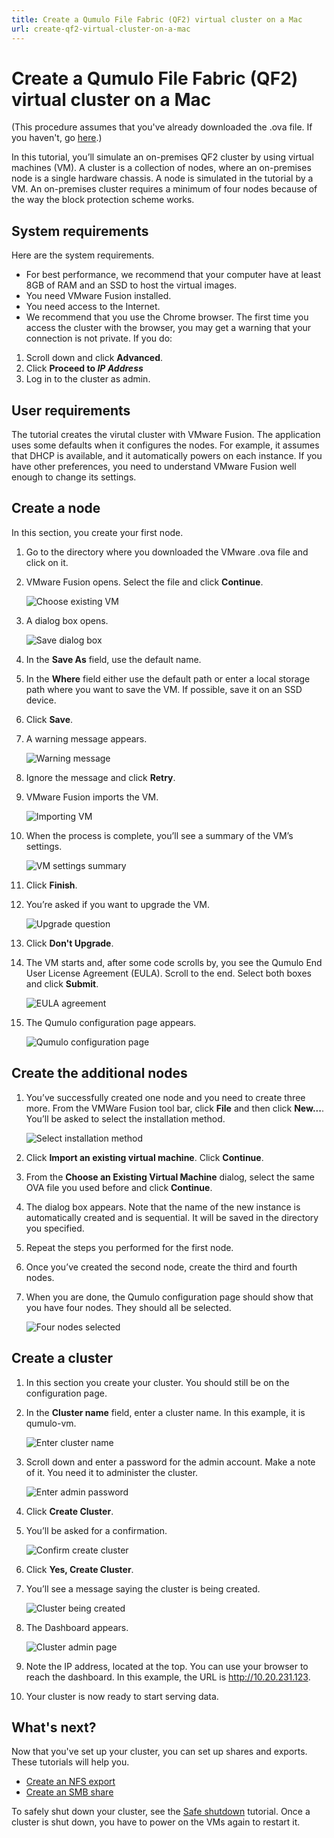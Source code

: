 ```yaml
---
title: Create a Qumulo File Fabric (QF2) virtual cluster on a Mac
url: create-qf2-virtual-cluster-on-a-mac
---
```


# Create a Qumulo File Fabric (QF2) virtual cluster on a Mac
(This procedure assumes that you've already downloaded the .ova file. If you haven't, go [here](/evaluate/download/vm).) 

In this tutorial, you’ll simulate an on-premises QF2 cluster by using virtual machines (VM). A cluster is a collection of nodes, where an on-premises node is a single hardware chassis. A node is simulated in the tutorial by a VM. An on-premises cluster requires a minimum of four nodes because of the way the block protection scheme works.

## System requirements
Here are the system requirements.

* For best performance, we recommend that your computer have at least 8GB of RAM and an SSD to host the virtual images.
* You need VMware Fusion installed.
* You need access to the Internet. 
* We recommend that you use the Chrome browser. The first time you access the cluster with the browser, you may get a warning that your connection is not private. If you do:
1. Scroll down and click **Advanced**.
2. Click **Proceed to *IP Address***
3. Log in to the cluster as admin.

## User requirements
The tutorial creates the virutal cluster with VMware Fusion. The application uses some defaults when it configures the nodes. For example, it assumes that DHCP is available, and it automatically powers on each instance. If you have other preferences, you need to understand VMware Fusion well enough to change its settings.



## Create a node

In this section, you create your first node.

1. Go to the directory where you downloaded the VMware .ova file and click on it.
2. VMware Fusion opens. Select the file and click **Continue**.

    ![Choose existing VM](images/mac-fusion-choose-existing.png)

3. A dialog box opens.

    ![Save dialog box](images/mac-fusion-save.png)

4. In the **Save As** field, use the default name. 
5. In the **Where** field either use the default path or enter a local storage path where you want to save the VM. If possible, save it on an SSD device.
6. Click **Save**. 
7. A warning message appears.

    ![Warning message](images/mac-fusion-retry.png)

8. Ignore the message and click **Retry**.
9. VMware Fusion imports the VM.

    ![Importing VM](images/mac-fusion-importing.png)

10. When the process is complete, you’ll see a summary of the VM’s settings.

    ![VM settings summary](images/mac-fusion-finish-summary.png)

11. Click **Finish**.
12. You’re asked if you want to upgrade the VM.

    ![Upgrade question](images/mac-fusion-upgrade.png)

13. Click **Don't Upgrade**.
14. The VM starts and, after some code scrolls by, you see the Qumulo End User License Agreement (EULA). Scroll to the end. Select both boxes and click **Submit**.

    ![EULA agreement](images/mac-fusion-eula.png)

15. The Qumulo configuration page appears.

    ![Qumulo configuration page](images/mac-fusion-qum-node-connect-01.png)

## Create the additional nodes

1. You’ve successfully created one node and you need to create three more. From the VMWare Fusion tool bar, click **File** and then click **New...**. You’ll be asked to select the installation method.

    ![Select installation method](images/mac-fusion-select-install-method.png)

2. Click **Import an existing virtual machine**. Click **Continue**.
3. From the **Choose an Existing Virtual Machine** dialog, select the same OVA file you used before and click **Continue**. 
4. The dialog box appears. Note that the name of the new instance is automatically created and is sequential. It will be saved in the directory you specified.
5. Repeat the steps you performed for the first node. 
6. Once you’ve created the second node, create the third and fourth nodes. 
7. When you are done, the Qumulo configuration page should show that you have four nodes. They should all be selected.

    ![Four nodes selected](images/mac-fusion-four-nodes-created.png)

## Create a cluster

1. In this section you create your cluster. You should still be on the configuration page.
2. In the **Cluster name** field, enter a cluster name. In this example, it is qumulo-vm.

    ![Enter cluster name](images/mac-fusion-create-qumulo-vm.png)

3. Scroll down and enter a password for the admin account. Make a note of it. You need it to administer the cluster.

    ![Enter admin password](images/mac-fusion-password.png)

4. Click **Create Cluster**.
5. You’ll be asked for a confirmation.

    ![Confirm create cluster](images/mac-fusion-create-confirm.png)

6. Click **Yes, Create Cluster**.
7. You’ll see a message saying the cluster is being created.

    ![Cluster being created](images/mac-fusion-creating-cluster.png)

7. The Dashboard appears.

    ![Cluster admin page](images/mac-fusion-main-admin.png)

8. Note the IP address, located at the top. You can use your browser to reach the dashboard. In this example, the URL is http://10.20.231.123.

9. Your cluster is now ready to start serving data.

## What's next?

Now that you've set up your cluster, you can set up shares and exports. These tutorials will help you.

* [Create an NFS export](/resources/how-to/create-nfs-export)
* [Create an SMB share](/resources/how-to/create-smb-share)

To safely shut down your cluster, see the [Safe shutdown](/resources/how-to/safe-shutdown) tutorial. Once a cluster is shut down, you have to power on the VMs again to restart it.









